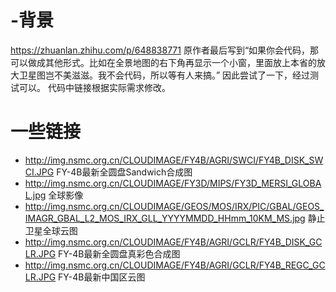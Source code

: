 # -背景
https://zhuanlan.zhihu.com/p/648838771
原作者最后写到“如果你会代码，那可以做成其他形式。比如在全景地图的右下角再显示一个小窗，里面放上本省的放大卫星图岂不美滋滋。我不会代码，所以等有人来搞。”
因此尝试了一下，经过测试可以。
代码中链接根据实际需求修改。
# 一些链接
- http://img.nsmc.org.cn/CLOUDIMAGE/FY4B/AGRI/SWCI/FY4B_DISK_SWCI.JPG   FY-4B最新全圆盘Sandwich合成图
- http://img.nsmc.org.cn/CLOUDIMAGE/FY3D/MIPS/FY3D_MERSI_GLOBAL.jpg 全球影像
- http://img.nsmc.org.cn/CLOUDIMAGE/GEOS/MOS/IRX/PIC/GBAL/GEOS_IMAGR_GBAL_L2_MOS_IRX_GLL_YYYYMMDD_HHmm_10KM_MS.jpg 静止卫星全球云图
- http://img.nsmc.org.cn/CLOUDIMAGE/FY4B/AGRI/GCLR/FY4B_DISK_GCLR.JPG FY-4B最新全圆盘真彩色合成图
- http://img.nsmc.org.cn/CLOUDIMAGE/FY4B/AGRI/GCLR/FY4B_REGC_GCLR.JPG FY-4B最新中国区云图
